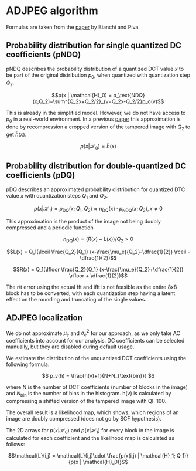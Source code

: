 # ADJPEG algorithm

Formulas are taken from the [paper](https://ieeexplore.ieee.org/document/6151134) by Bianchi and Piva.

## Probability distribution for single quantized DC coefficients (pNDQ)

pNDQ describes the probability distribution of a quantized DCT value $x$ to be part of the original distribution $p_0$, when quantized with quantization step $Q_2$.

$$p(x | \mathcal{H}_0) = p_\text{NDQ}(x;Q_2)=\sum^{Q_2x+Q_2/2}_{v=Q_2x-Q_2/2}p_o(v)$$

This is already in the simplified model. However, we do not have access to $p_0$ in a real-world environment. In a previous [paper](https://ieeexplore.ieee.org/document/5946978) this approximation is done by recompression a cropped version of the tampered image with $Q_2$ to get $\tilde{h}(x)$.

$$p(x|\mathcal{H}_0)=\tilde{h}(x)$$

## Probability distribution for double-quantized DC coefficients (pDQ)

pDQ describes an approximated probability distribution for quantized DTC value $x$ with quantization steps $Q_1$ and $Q_2$.

$$p(x | \mathcal{H}_1) = p_\text{DQ}(x;Q_1,Q_2) \approx n_\text{DQ}(x) \cdot p_\text{NDQ}(x;Q_2), x \neq 0$$

This approximation is the product of the image not being doubly compressed and a periodic function

$$n_\text{DQ}(x) = (R(x)-L(x))/Q_2 > 0$$

$$L(x) = Q_1(\lceil \frac{Q_2}{Q_1} (x-\frac{\mu_e}{Q_2}-\dfrac{1}{2}) \rceil - \dfrac{1}{2})$$

$$R(x) = Q_1(\lfloor \frac{Q_2}{Q_1} (x-\frac{\mu_e}{Q_2}+\dfrac{1}{2}) \rfloor + \dfrac{1}{2})$$

The r/t error using the actual fft and ifft is not feasible as the entire 8x8 block has to be converted, with each quantization step having a latent effect on the rounding and truncating of the single values.

## ADJPEG localization

We do not approximate $\mu_e$ and $\sigma^2_e$ for our approach, as we only take AC coefficients into account for our analysis. DC coefficients can be selected manually, but they are disabled during default usage.

We estimate the distribution of the unquantized DCT coefficients using the following formula:

$$ p_v(h) = \frac{h(v)+1}{N+N_{\text{bin}}} $$

where N is the number of DCT coefficients (number of blocks in the image) and $N_{\text{bin}}$ is the number of bins in the histogram. h(v) is calculated by compressing a shifted version of the tampered image with QF 100.

The overall result is a likelihood map, which shows, which regions of an image are doubly compressed (does not go by SCF hypothesis).

The 2D arrays for $p(x | \mathcal{H}_0)$ and $p(x | \mathcal{H}_1)$ for every block in the image is calculated for each coefficient and the likelihood map is calculated as follows:

$$\mathcal{L}(i,j) = \mathcal{L}(i,j)\cdot \frac{p(x(i,j) | \mathcal{H}_1; Q_1)}{p(x | \mathcal{H}_0)}$$
